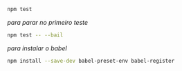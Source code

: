 ```bash
npm test
```
*para parar no primeiro teste*
```bash
npm test -- --bail
```

*para instalar o babel*
```bash
npm install --save-dev babel-preset-env babel-register
```
